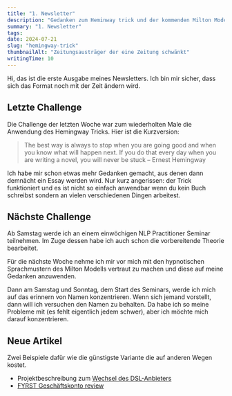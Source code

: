 ```yaml
---
title: "1. Newsletter"
description: "Gedanken zum Heminway trick und der kommenden Milton Modell challenge."
summary: "1. Newsletter"
tags:
date: 2024-07-21
slug: "hemingway-trick"
thumbnailAlt: "Zeitungsausträger der eine Zeitung schwänkt"
writingTime: 10
---
```


Hi, das ist die erste Ausgabe meines Newsletters.
Ich bin mir sicher, dass sich das Format noch mit der Zeit ändern wird.

## Letzte Challenge

Die Challenge der letzten Woche war zum wiederholten Male die Anwendung des
Hemingway Tricks.
Hier ist die Kurzversion:

> The best way is always to stop when you are going good and when you know
what will happen next. If you do that every day when you are writing a
novel, you will never be stuck – Ernest Hemingway

Ich habe mir schon etwas mehr Gedanken gemacht, aus denen dann demnächt ein
Essay werden wird.
Nur kurz angerissen: der Trick funktioniert und es ist nicht so einfach
anwendbar wenn du kein Buch schreibst sondern an vielen verschiedenen Dingen
arbeitest.

## Nächste Challenge

Ab Samstag werde ich an einem einwöchigen NLP Practitioner Seminar
teilnehmen.
Im Zuge dessen habe ich auch schon die vorbereitende Theorie bearbeitet.

Für die nächste Woche nehme ich mir vor mich mit den hypnotischen
Sprachmustern des Milton Modells vertraut zu machen und diese auf meine
Gedanken anzuwenden.

Dann am Samstag und Sonntag, dem Start des Seminars, werde ich mich auf das
erinnern von Namen konzentrieren.
Wenn sich jemand vorstellt, dann will ich versuchen den Namen zu behalten.
Da habe ich so meine Probleme mit (es fehlt eigentlich jedem schwer), aber
ich möchte mich darauf konzentrieren.

## Neue Artikel

Zwei Beispiele dafür wie die günstigste Variante die auf anderen Wegen
kostet.

- Projektbeschreibung zum [Wechsel des DSL-Anbieters](project/dsl-wechsel)
- [FYRST Geschäftskonto review](review/fyrst)
